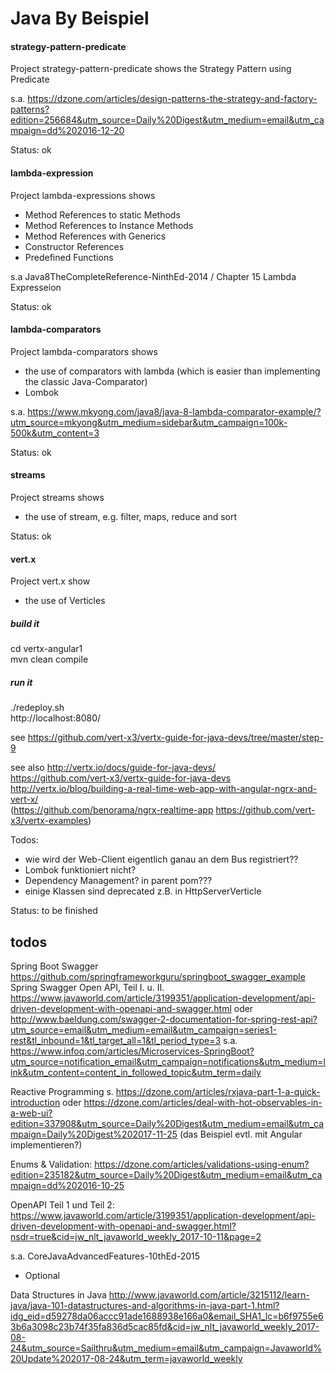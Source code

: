 # Java By Beispiel
#### strategy-pattern-predicate
Project strategy-pattern-predicate shows the Strategy Pattern using Predicate

s.a. https://dzone.com/articles/design-patterns-the-strategy-and-factory-patterns?edition=256684&utm_source=Daily%20Digest&utm_medium=email&utm_campaign=dd%202016-12-20

Status: ok

#### lambda-expression
Project lambda-expressions shows
- Method References to static Methods
- Method References to Instance Methods
- Method References with Generics
- Constructor References
- Predefined Functions 

s.a Java8TheCompleteReference-NinthEd-2014 / Chapter 15 Lambda Expresseion

Status: ok

#### lambda-comparators
Project lambda-comparators shows
- the use of comparators with lambda (which is easier than implementing the classic Java-Comparator)
- Lombok

s.a. https://www.mkyong.com/java8/java-8-lambda-comparator-example/?utm_source=mkyong&utm_medium=sidebar&utm_campaign=100k-500k&utm_content=3

Status: ok

#### streams
Project streams shows
- the use of stream, e.g. filter, maps, reduce and sort

Status: ok

#### vert.x
Project vert.x show
- the use of Verticles

##### build it
cd vertx-angular1 \
mvn clean compile
##### run it
./redeploy.sh \
http://localhost:8080/

see https://github.com/vert-x3/vertx-guide-for-java-devs/tree/master/step-9

see also 
http://vertx.io/docs/guide-for-java-devs/ \
https://github.com/vert-x3/vertx-guide-for-java-devs \
http://vertx.io/blog/building-a-real-time-web-app-with-angular-ngrx-and-vert-x/ \
(https://github.com/benorama/ngrx-realtime-app https://github.com/vert-x3/vertx-examples)

Todos:
- wie wird der Web-Client eigentlich ganau an dem Bus registriert??
- Lombok funktioniert nicht?
- Dependency Management? in parent pom???
- einige Klassen sind deprecated z.B. in HttpServerVerticle

Status: to be finished 

## todos
Spring Boot Swagger
https://github.com/springframeworkguru/springboot_swagger_example
Spring Swagger Open API, Teil I. u. II.
https://www.javaworld.com/article/3199351/application-development/api-driven-development-with-openapi-and-swagger.html
oder
http://www.baeldung.com/swagger-2-documentation-for-spring-rest-api?utm_source=email&utm_medium=email&utm_campaign=series1-rest&tl_inbound=1&tl_target_all=1&tl_period_type=3
s.a. https://www.infoq.com/articles/Microservices-SpringBoot?utm_source=notification_email&utm_campaign=notifications&utm_medium=link&utm_content=content_in_followed_topic&utm_term=daily



Reactive Programming s. https://dzone.com/articles/rxjava-part-1-a-quick-introduction 
oder https://dzone.com/articles/deal-with-hot-observables-in-a-web-ui?edition=337908&utm_source=Daily%20Digest&utm_medium=email&utm_campaign=Daily%20Digest%202017-11-25
(das Beispiel evtl. mit Angular implementieren?)

Enums & Validation: https://dzone.com/articles/validations-using-enum?edition=235182&utm_source=Daily%20Digest&utm_medium=email&utm_campaign=dd%202016-10-25

OpenAPI Teil 1 und Teil 2: https://www.javaworld.com/article/3199351/application-development/api-driven-development-with-openapi-and-swagger.html?nsdr=true&cid=jw_nlt_javaworld_weekly_2017-10-11&page=2

s.a. 
CoreJavaAdvancedFeatures-10thEd-2015
- Optional

Data Structures in Java
http://www.javaworld.com/article/3215112/learn-java/java-101-datastructures-and-algorithms-in-java-part-1.html?idg_eid=d59278da06accc91ade1688938e166a0&email_SHA1_lc=b6f9755e63b6a3098c23b74f35fa836d5cac85fd&cid=jw_nlt_javaworld_weekly_2017-08-24&utm_source=Sailthru&utm_medium=email&utm_campaign=Javaworld%20Update%202017-08-24&utm_term=javaworld_weekly

